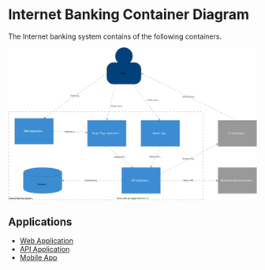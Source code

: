 # Internet Banking Container Diagram

The Internet banking system contains of the following containers.

![Container Diagram](doc/container-diagram.drawio.svg)

## Applications

* [Web Application](web-app)
* [API Application](API)
* [Mobile App](mobile-app)
